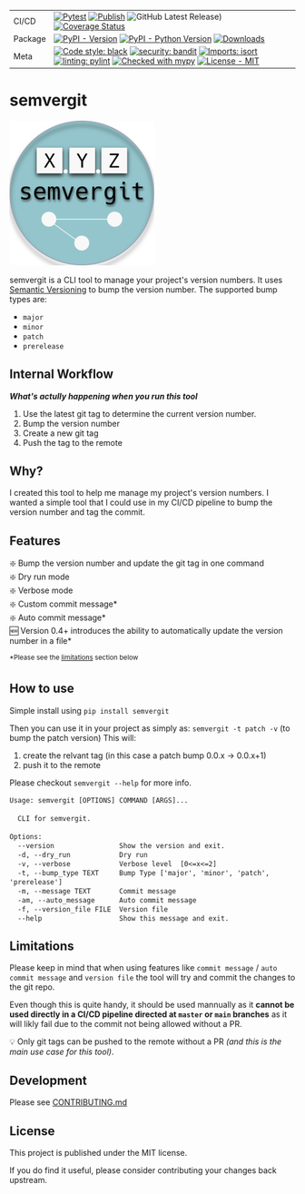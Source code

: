 |||
|-|-|
| CI/CD   | [![Pytest](https://github.com/Tranquility2/semvergit/actions/workflows/pytest.yml/badge.svg)](https://github.com/Tranquility2/semvergit/actions/workflows/pytest.yml) [![Publish](https://github.com/Tranquility2/semvergit/actions/workflows/publish.yml/badge.svg)](https://github.com/Tranquility2/semvergit/actions/workflows/publish.yml) ![GitHub Latest Release)](https://img.shields.io/github/v/release/Tranquility2/semvergit?logo=github) [![Coverage Status](https://coveralls.io/repos/github/Tranquility2/semvergit/badge.svg)](https://coveralls.io/github/Tranquility2/semvergit)|
| Package | [![PyPI - Version](https://img.shields.io/pypi/v/semvergit.svg?logo=pypi&label=PyPI&logoColor=gold)](https://pypi.org/project/semvergit/) [![PyPI - Python Version](https://img.shields.io/pypi/pyversions/semvergit.svg?logo=python&label=Python&logoColor=gold)](https://pypi.org/project/semvergit/) [![Downloads](https://img.shields.io/pypi/dm/semvergit.svg?logo=python&label=PyPI&logoColor=gold)](https://pepy.tech/project/semvergit) |
| Meta    | [![Code style: black](https://img.shields.io/badge/code%20style-black-000000.svg)](https://github.com/psf/black) [![security: bandit](https://img.shields.io/badge/security-bandit-yellow.svg)](https://github.com/PyCQA/bandit) [![Imports: isort](https://img.shields.io/badge/%20imports-isort-%231674b1?style=flat&labelColor=ef8336)](https://pycqa.github.io/isort/) [![linting: pylint](https://img.shields.io/badge/linting-pylint-yellowgreen)](https://github.com/pylint-dev/pylint) [![Checked with mypy](http://www.mypy-lang.org/static/mypy_badge.svg)](http://mypy-lang.org/) [![License - MIT](https://img.shields.io/badge/license-MIT-9400d3.svg)](https://spdx.org/licenses/) |

# semvergit
![semvergit](https://raw.githubusercontent.com/Tranquility2/semvergit/master/assets/semvergit-255.png)

semvergit is a CLI tool to manage your project's version numbers.
It uses [Semantic Versioning](https://semver.org/) to bump the version number.
The supported bump types are:

- `major`
- `minor`
- `patch`
- `prerelease`

## Internal Workflow
___What's actully happening when you run this tool___
1. Use the latest git tag to determine the current version number.
2. Bump the version number
3. Create a new git tag
4. Push the tag to the remote

## Why?
I created this tool to help me manage my project's version numbers.
I wanted a simple tool that I could use in my CI/CD pipeline to bump the version number and tag the commit.

## Features
❇️ Bump the version number and update the git tag in one command  
❇️ Dry run mode  
❇️ Verbose mode  
❇️ Custom commit message*  
❇️ Auto commit message*  
🆕 Version 0.4+ introduces the ability to automatically update the version number in a file*

<sup>*Please see the [limitations](#Limitations) section below</sup>

## How to use

Simple install using
``pip install semvergit``

Then you can use it in your project as simply as:
``semvergit -t patch -v``
(to bump the patch version)
This will:

1. create the relvant tag (in this case a patch bump 0.0.x -> 0.0.x+1)
2. push it to the remote

Please checkout ``semvergit --help`` for more info.

```shell
Usage: semvergit [OPTIONS] COMMAND [ARGS]...

  CLI for semvergit.

Options:
  --version                Show the version and exit.
  -d, --dry_run            Dry run
  -v, --verbose            Verbose level  [0<=x<=2]
  -t, --bump_type TEXT     Bump Type ['major', 'minor', 'patch', 'prerelease']
  -m, --message TEXT       Commit message
  -am, --auto_message      Auto commit message
  -f, --version_file FILE  Version file
  --help                   Show this message and exit.
```

## Limitations
Please keep in mind that when using features like `commit message` / `auto commit message` and `version file` the tool will try and commit the changes to the git repo.

Even though this is quite handy, it should be used mannually as it **cannot be used directly in a CI/CD pipeline directed at `master` or `main` branches** as it will likly fail due to the commit not being allowed without a PR.

💡 Only git tags can be pushed to the remote without a PR *(and this is the main use case for this tool)*.

## Development

Please see [CONTRIBUTING.md](CONTRIBUTING.md)

## License

This project is published under the MIT license.

If you do find it useful, please consider contributing your changes back upstream.
